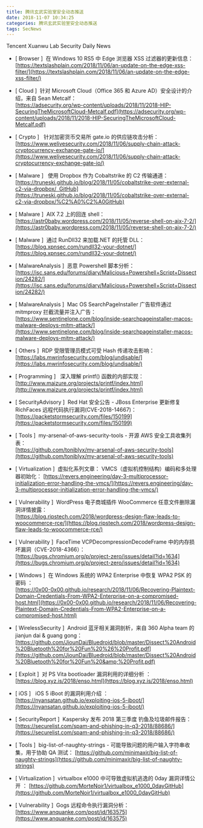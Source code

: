 ```yaml
---
title: 腾讯玄武实验室安全动态推送
date: 2018-11-07 10:34:25
categories: 腾讯玄武实验室安全动态推送
tags: SecNews
---
```


Tencent Xuanwu Lab Security Daily News  
* [ Browser ]  在 Windows 10 RS5 中 Edge 浏览器 XSS 过滤器的更新信息：   
[https://textslashplain.com/2018/11/06/an-update-on-the-edge-xss-filter/](https://textslashplain.com/2018/11/06/an-update-on-the-edge-xss-filter/)  

* [ Cloud ]  针对 Microsoft Cloud（Office 365 和 Azure AD）安全设计的介绍，来自 Sean Metcalf：   
[https://adsecurity.org/wp-content/uploads/2018/11/2018-HIP-SecuringTheMicrosoftCloud-Metcalf.pdf](https://adsecurity.org/wp-content/uploads/2018/11/2018-HIP-SecuringTheMicrosoftCloud-Metcalf.pdf)  

* [ Crypto ]   针对加密货币交易所 gate.io 的供应链攻击分析：  
[https://www.welivesecurity.com/2018/11/06/supply-chain-attack-cryptocurrency-exchange-gate-io/](https://www.welivesecurity.com/2018/11/06/supply-chain-attack-cryptocurrency-exchange-gate-io/)  

* [ Malware ]   使用 Dropbox 作为 Cobaltstrike 的 C2 传输通道：   
[https://truneski.github.io/blog/2018/11/05/cobaltstrike-over-external-c2-via-dropbox/  GitHub](https://truneski.github.io/blog/2018/11/05/cobaltstrike-over-external-c2-via-dropbox/%C2%A0%C2%A0GitHub)  

* [ Malware ]  AIX 7.2 上的回连 shell：   
[https://astr0baby.wordpress.com/2018/11/05/reverse-shell-on-aix-7-2/](https://astr0baby.wordpress.com/2018/11/05/reverse-shell-on-aix-7-2/)  

* [ Malware ]  通过 RunDll32 来加载.NET 的托管 DLL：   
[https://blog.xpnsec.com/rundll32-your-dotnet/](https://blog.xpnsec.com/rundll32-your-dotnet/)  

* [ MalwareAnalysis ]  恶意 Powershell 脚本分析：   
[https://isc.sans.edu/forums/diary/Malicious+Powershell+Script+Dissection/24282/](https://isc.sans.edu/forums/diary/Malicious+Powershell+Script+Dissection/24282/)  

* [ MalwareAnalysis ]  Mac OS SearchPageInstaller 广告软件通过 mitmproxy 拦截流量并注入广告：   
[https://www.sentinelone.com/blog/inside-searchpageinstaller-macos-malware-deploys-mitm-attack/](https://www.sentinelone.com/blog/inside-searchpageinstaller-macos-malware-deploys-mitm-attack/)  

* [ Others ]  RDP 受限管理员模式可受 Hash 传递攻击影响：   
[https://labs.mwrinfosecurity.com/blog/undisable/](https://labs.mwrinfosecurity.com/blog/undisable/)  

* [ Programming ]   深入理解 printf() 函数的内部实现：   
[http://www.maizure.org/projects/printf/index.html](http://www.maizure.org/projects/printf/index.html)  

* [ SecurityAdvisory ]  Red Hat 安全公告 - JBoss Enterprise 更新修复 RichFaces 远程代码执行漏洞(CVE-2018-14667)：   
[https://packetstormsecurity.com/files/150199](https://packetstormsecurity.com/files/150199)  

* [ Tools ]  my-arsenal-of-aws-security-tools - 开源 AWS 安全工具收集列表：   
[https://github.com/toniblyx/my-arsenal-of-aws-security-tools](https://github.com/toniblyx/my-arsenal-of-aws-security-tools)  

* [ Virtualization ]  虚拟化系列文章： VMCS（虚拟机控制结构）编码和多处理器初始化： 
[https://revers.engineering/day-3-multiprocessor-initialization-error-handling-the-vmcs/](https://revers.engineering/day-3-multiprocessor-initialization-error-handling-the-vmcs/)  

* [ Vulnerability ]  WordPress 电子商城插件 WooCommerce 任意文件删除漏洞详情披露：   
[https://blog.ripstech.com/2018/wordpress-design-flaw-leads-to-woocommerce-rce/](https://blog.ripstech.com/2018/wordpress-design-flaw-leads-to-woocommerce-rce/)  

* [ Vulnerability ]  FaceTime VCPDecompressionDecodeFrame 中的内存损坏漏洞（CVE-2018-4366）：   
[https://bugs.chromium.org/p/project-zero/issues/detail?id=1634](https://bugs.chromium.org/p/project-zero/issues/detail?id=1634)  

* [ Windows ]  在 Windows 系统的 WPA2 Enterprise 中恢复 WPA2 PSK 的密码 ：   
[https://0x00-0x00.github.io/research/2018/11/06/Recovering-Plaintext-Domain-Credentials-From-WPA2-Enterprise-on-a-compromised-host.html](https://0x00-0x00.github.io/research/2018/11/06/Recovering-Plaintext-Domain-Credentials-From-WPA2-Enterprise-on-a-compromised-host.html)  

* [ WirelessSecurity ]  Android 蓝牙相关漏洞剖析，来自 360 Alpha team 的 jianjun dai &amp; guang gong：   
[https://github.com/JiounDai/Bluedroid/blob/master/Dissect%20Android%20Bluetooth%20for%20Fun%20%26%20Profit.pdf](https://github.com/JiounDai/Bluedroid/blob/master/Dissect%20Android%20Bluetooth%20for%20Fun%20&amp;%20Profit.pdf)  

* [ Exploit ]  对 PS Vita bootloader 漏洞利用的详细分析 ： 
[https://blog.xyz.is/2018/enso.html](https://blog.xyz.is/2018/enso.html)  

* [ iOS ]   iOS 5 iBoot 的漏洞利用介绍 ： 
[https://nyansatan.github.io/exploiting-ios-5-iboot/](https://nyansatan.github.io/exploiting-ios-5-iboot/)  

* [ SecurityReport ]  Kaspersky 发布 2018 第三季度 钓鱼及垃圾邮件报告： 
[https://securelist.com/spam-and-phishing-in-q3-2018/88686/](https://securelist.com/spam-and-phishing-in-q3-2018/88686/)  

* [ Tools ]  big-list-of-naughty-strings - 可能导致问题的用户输入字符串收集，用于协助 QA 测试： 
[https://github.com/minimaxir/big-list-of-naughty-strings](https://github.com/minimaxir/big-list-of-naughty-strings)  

* [ Virtualization ]  virtualbox e1000 中可导致虚拟机逃逸的 0day 漏洞详情公开 ： 
[https://github.com/MorteNoir1/virtualbox_e1000_0dayGitHub](https://github.com/MorteNoir1/virtualbox_e1000_0dayGitHub)  

* [ Vulnerability ]  Gogs 远程命令执行漏洞分析： 
[https://www.anquanke.com/post/id/163575](https://www.anquanke.com/post/id/163575)  


